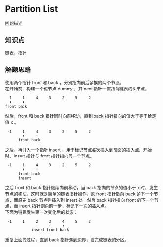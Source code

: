 # Partition List

[问题描述](https://leetcode.com/problems/partition-list/description/)

## 知识点

链表，指针

## 解题思路

使用两个指针 front 和 back ，分别指向前后紧挨的两个节点。  
在开始前，构建一个假节点 dummy ，其 next 指针一直指向链表的头节点。

```text
 -1     1     4     3     2     5     2
  ⬆     ⬆
front back
```

然后，front 和 back 指针同时向前移动，直到 back 指针指向的值大于等于给定值 x 。

```text
 -1     1     4     3     2     5     2
        ⬆     ⬆
      front back
```

之后，再引入一个指针 insert ，用于标记节点每次插入到前面的插入点。开始时，insert 指针与 front 指针指向同一个节点。

```text
 -1     1     4     3     2     5     2
        ⬆     ⬆
      front back
      insert
```

之后 front 和 back 指针继续向前移动，当 back 指向的节点的值小于 x 时，发生节点的移动。这时就是简单的链表指针操作，原 front 指针指向 back 的下一个节点，而原先 back 节点则插入到 insert 处。然后 back 指针指向 front 的下一个节点，而 insert 指针则向前一步，标记下一次的插入点。  
下面为链表发生第一次变化后的状态：

```text
 -1     1     2     3     4     5     2
              ⬆     ⬆     ⬆
            insert front back
```

重复上面的过程，直到 back 指针遇到边界，则完成链表的分区。
